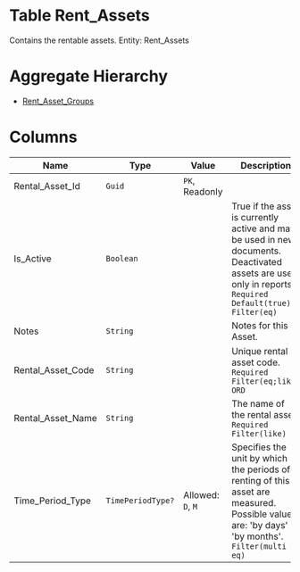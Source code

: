 # Table Rent_Assets

Contains the rentable assets. Entity: Rent_Assets

# Aggregate Hierarchy

* [Rent_Asset_Groups](Rent_Asset_Groups.md)

# Columns

| Name | Type | Value | Description |
| - | - | - | --- |
|Rental_Asset_Id|`Guid`|`PK`, Readonly||
|Is_Active|`Boolean`||True if the asset is currently active and may be used in new documents. Deactivated assets are used only in reports. `Required` `Default(true)` `Filter(eq)` |
|Notes|`String`||Notes for this Asset. |
|Rental_Asset_Code|`String`||Unique rental asset code. `Required` `Filter(eq;like)` `ORD` |
|Rental_Asset_Name|`String`||The name of the rental asset. `Required` `Filter(like)` |
|Time_Period_Type|`TimePeriodType?`|Allowed: `D`, `M`|Specifies the unit by which the periods of renting of this asset are measured. Possible values are: 'by days' or 'by months'. `Filter(multi eq)` |

